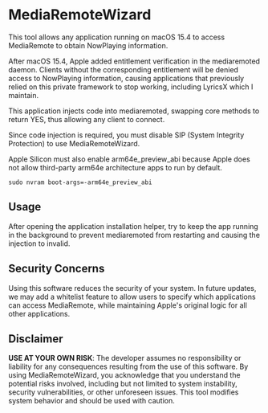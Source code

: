 # MediaRemoteWizard

This tool allows any application running on macOS 15.4 to access MediaRemote to obtain NowPlaying information.

After macOS 15.4, Apple added entitlement verification in the mediaremoted daemon. Clients without the corresponding entitlement will be denied access to NowPlaying information, causing applications that previously relied on this private framework to stop working, including LyricsX which I maintain.

This application injects code into mediaremoted, swapping core methods to return YES, thus allowing any client to connect.

Since code injection is required, you must disable SIP (System Integrity Protection) to use MediaRemoteWizard.

Apple Silicon must also enable arm64e_preview_abi because Apple does not allow third-party arm64e architecture apps to run by default.

```
sudo nvram boot-args=-arm64e_preview_abi
```

## Usage

After opening the application installation helper, try to keep the app running in the background to prevent mediaremoted from restarting and causing the injection to invalid.

## Security Concerns

Using this software reduces the security of your system. In future updates, we may add a whitelist feature to allow users to specify which applications can access MediaRemote, while maintaining Apple's original logic for all other applications.

## Disclaimer

**USE AT YOUR OWN RISK**: The developer assumes no responsibility or liability for any consequences resulting from the use of this software. By using MediaRemoteWizard, you acknowledge that you understand the potential risks involved, including but not limited to system instability, security vulnerabilities, or other unforeseen issues. This tool modifies system behavior and should be used with caution.
